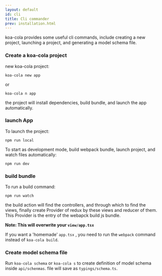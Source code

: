 ```yaml
---
layout: default
id: cli
title: Cli commander
prev: installation.html
---
```


koa-cola provides some useful cli commands, include creating a new project, launching a project, and generating a model schema file.

### Create a koa-cola project

new koa-cola project:

```shell
koa-cola new app
```
 or 
```shell
koa-cola n app
```
the project will install dependencies, build bundle, and launch the app automatically.

### launch App

To launch the project:
 ```shell
 npm run local
 ```

To start as development mode, build webpack bundle, launch project, and watch files automatically:
```shell
npm run dev
```

### build bundle

To run a build command:
```shell
npm run watch
```
the build action will find the controllers, and through which to find the views, finally create Provider of redux by these views and reducer of them. This Provider is the entry of the webapck build js bundle.

**Note: This will overwrite your `view/app.tsx`**

If you want a 'homemade' `app.tsx` , you need to run the `webpack` command instead of `koa-cola build`.

### Create model schema file

Run `koa-cola schema` or `koa-cola s` to create definition of model schema inside `api/schenmas`. 
file will save as `typings/schema.ts`.

